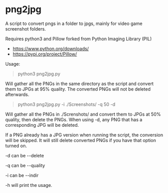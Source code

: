 # png2jpg
A script to convert pngs in a folder to jpgs, mainly for video game screenshot folders.

Requires python3 and Pillow forked from Python Imaging Library (PIL)
* https://www.python.org/downloads/
* https://pypi.org/project/Pillow/

Usage:
> python3 png2jpg.py

Will gather all the PNGs in the same directory as the script and convert them to JPGs at 95% quality. The converted PNGs will not be deleted afterwards.

> python3 png2jpg.py -i ./Screenshots/ -q 50 -d

Will gather all the PNGs in ./Screnshots/ and convert them to JPGs at 50% quality, then delete the PNGs. When using -d, any PNG that has a corresponding JPG will be deleted.

If a PNG already has a JPG version when running the script, the conversion will be skipped. It will still delete converted PNGs if you have that option turned on.

-d can be --delete

-q can be --quality

-i can be --indir

-h will print the usage.
